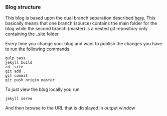 ### Blog structure

This blog is based upon the dual branch separation described [here](https://www.drewsilcock.co.uk/custom-jekyll-plugins). This basically means that one branch (source) contains the main folder for the blog while the second branch (master) is a nested git repository only containing the _site folder

Every time you change your blog and want to publish the changes you have to run the following commands:
```
gulp sass
jekyll build
cd _site
git add .
git commit
git push origin master
```

To just view the blog locally you run
```
jekyll serve
```
And then browse to the URL that is displayed in output window